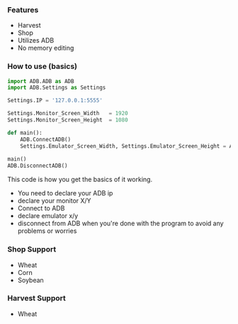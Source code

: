 ### Features
+ Harvest
+ Shop
+ Utilizes ADB
+ No memory editing

### How to use (basics)
```python
import ADB.ADB as ADB
import ADB.Settings as Settings

Settings.IP = '127.0.0.1:5555'

Settings.Monitor_Screen_Width   = 1920
Settings.Monitor_Screen_Height  = 1080

def main():
    ADB.ConnectADB()
    Settings.Emulator_Screen_Width, Settings.Emulator_Screen_Height = ADB.GetEmulatorSize()
    
main()
ADB.DisconnectADB()
```
This code is how you get the basics of it working.
+ You need to declare your ADB ip
+ declare your monitor X/Y
+ Connect to ADB
+ declare emulator x/y
+ disconnect from ADB when you're done with the program to avoid any problems or worries

### Shop Support
+ Wheat
+ Corn
+ Soybean

### Harvest Support
+ Wheat
